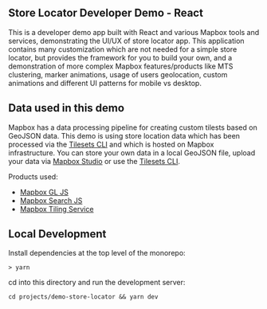 ## Store Locator Developer Demo - React

This is a developer demo app built with React and various Mapbox tools and services, demonstrating the UI/UX of store locator app. This application contains many customization which are not needed for a simple store locator, but provides the framework for you to build your own, and a demonstration of more complex Mapbox features/products like MTS clustering, marker animations, usage of users geolocation, custom animations and
different UI patterns for mobile vs desktop. 

## Data used in this demo
Mapbox has a data processing pipeline for creating custom tilests based on GeoJSON data.  This demo is using store location data which has been processed via the [Tilesets CLI](https://docs.mapbox.com/mapbox-tiling-service/guides/#tilesets-cli) and which is hosted on Mapbox infrastructure.  You can store your own data in a local GeoJSON file, upload your data via [Mapbox Studio](https://docs.mapbox.com/studio-manual/guides/geospatial-data/#uploading-data-to-add-to-a-map) or use the [Tilesets CLI](https://docs.mapbox.com/mapbox-tiling-service/guides/#tilesets-cli).


Products used:
* [Mapbox GL JS](https://docs.mapbox.com/mapbox-gl-js/guides)
* [Mapbox Search JS](https://docs.mapbox.com/mapbox-search-js/guides/)
* [Mapbox Tiling Service](https://docs.mapbox.com/mapbox-tiling-service/guides)


## Local Development

Install dependencies at the top level of the monorepo:

```
> yarn
```

cd into this directory and run the development server:

```
cd projects/demo-store-locator && yarn dev
```